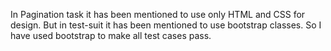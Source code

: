 In Pagination task it has been mentioned to use only HTML and CSS for design. But in test-suit it has been mentioned to use bootstrap classes. So I have used bootstrap to make all test cases pass.
